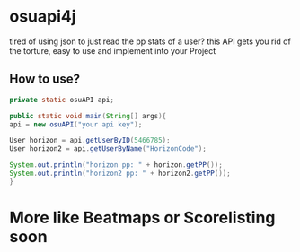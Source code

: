 # osuapi4j
tired of using json to just read the pp stats of a user?
this API gets you rid of the torture, easy to use and implement into your Project

## How to use?

```java
private static osuAPI api;

public static void main(String[] args){
api = new osuAPI("your api key");

User horizon = api.getUserByID(5466785);
User horizon2 = api.getUserByName("HorizonCode");

System.out.println("horizon pp: " + horizon.getPP());
System.out.println("horizon2 pp: " + horizon2.getPP());
}
```

# More like Beatmaps or Scorelisting soon
